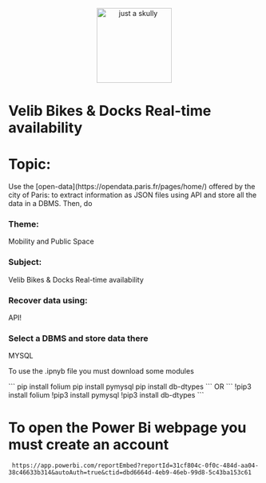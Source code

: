 <p align="center" width="100%"  >
    <img src="https://www.pngplay.com/wp-content/uploads/7/Happy-Person-Vector-Transparent-Background.png" width="150px" alt="just a skully">
</p>


# Velib Bikes & Docks Real-time availability

<h1>Topic: </h1>

<p>Use the [open-data](https://opendata.paris.fr/pages/home/) offered by the city of Paris:
 to extract information as JSON files using API and store all the data in a DBMS.
Then, do</p>


<h3>Theme:</h3>

<p>Mobility and Public Space </p>

<h3>Subject:</h3>

<p>Velib Bikes & Docks Real-time availability</p>
 
<h3>Recover data using:</h3>
<p>API!</p>


 
<h3>Select a DBMS and store data there</h3>
<p>MYSQL</p>


<p>To use the .ipnyb file you must download some modules</p>
```
pip install folium
pip install pymysql
pip install db-dtypes
```
OR
```
!pip3 install folium
!pip3 install pymysql
!pip3 install db-dtypes
```


# To open the Power Bi webpage you must create an account
```
 https://app.powerbi.com/reportEmbed?reportId=31cf804c-0f0c-484d-aa04-38c46633b314&autoAuth=true&ctid=dbd6664d-4eb9-46eb-99d8-5c43ba153c61 
```
